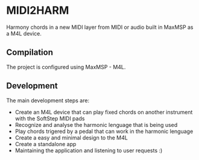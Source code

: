 # MIDI2HARM
Harmony chords in a new MIDI layer from MIDI or audio built in MaxMSP as a M4L device.

## Compilation
The project is configured using MaxMSP - M4L.

## Development
The main development steps are:

- Create an M4L device that can play fixed chords on another instrument with the SoftStep MIDI pads
- Recognize and analyse the harmonic lenguage that is being used
- Play chords trigered by a pedal that can work in the harmonic lenguage
- Create a easy and minimal design to the M4L
- Create a standalone app
- Maintaining the application and listening to user requests :)
